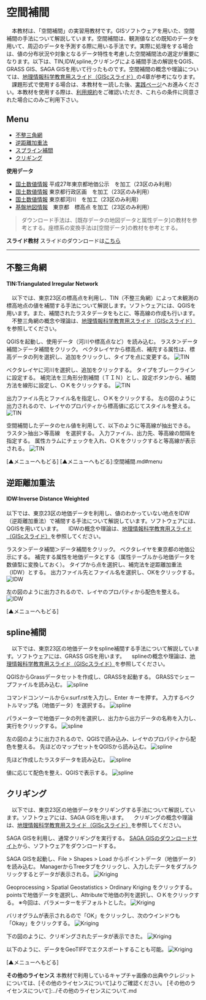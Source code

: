 # 空間補間
　本教材は、「空間補間」の実習用教材です。GISソフトウェアを用いた、空間補間の手法について解説しています。空間補間は、観測値などの既知のデータを用いて、周辺のデータを予測する際に用いる手法です。実際に処理をする場合は、値の分布状況や対象となるデータ特性を考慮した空間補間法の選定が重要になります。以下は、TIN,IDW,spline,クリギングによる補間手法の解説をQGIS、GRASS GIS、SAGA GISを用いて行ったものです。空間補間の概念や理論については、[地理情報科学教育用スライド（GIScスライド）]の4章が参考になります。
　課題形式で使用する場合は、本教材を一読した後、[実践ページ](../実習/実習ページ/空間補間.md)へお進みください。本教材を使用する際は、[利用規約]をご確認いただき、これらの条件に同意された場合にのみご利用下さい。


[地理情報科学教育用スライド（GIScスライド）]:http://curricula.csis.u-tokyo.ac.jp/slide/4.html
[利用規約]:../../../master/利用規約.md

**Menu**
------
* [不整三角網](#不整三角網)
* [逆距離加重法](#逆距離加重法)
* [スプライン補間](#スプライン補間)
* [クリギング](#クリギング)

**使用データ**

* [国土数値情報] 平成27年東京都地価公示　を加工（23区のみ利用）
* [国土数値情報] 東京都行政区画　を加工（23区のみ利用）
* [国土数値情報] 東京都河川　を加工（23区のみ利用）
* [基盤地図情報]　東京都　標高点 を加工（23区のみ利用）

>ダウンロード手法は、[既存データの地図データと属性データ]の教材を参考とする。座標系の変換手法は[空間データ]の教材を参考とする。

[国土数値情報]:http://nlftp.mlit.go.jp/ksj/index.html
[基盤地図情報]:http://www.gsi.go.jp/kiban/

**スライド教材**
スライドのダウンロードは[こちら](../../../../raw/master/GISオープン教材/18_空間補間/空間補間.pptx)

----------

## 不整三角網 <a name="不整三角網"></a>
#### TIN:Triangulated lrregular Network
　以下では、東京23区の標高点を利用し、TIN（不整三角網）によって未観測の標高地点の値を補間する手法について解説します。ソフトウェアには、QGISを用います。また、補間されたラスタデータをもとに、等高線の作成も行います。
　不整三角網の概念や理論は、[地理情報科学教育用スライド（GIScスライド）]を参照してください。

QGISを起動し、使用データ（河川や標高点など）を読み込む。
ラスタ＞データ補間＞データ補間をクリック。
ベクタレイヤから標高点、補完する属性は、標高データの列を選択し、追加をクリックし、タイプを点に変更する。
![TIN](pic/18pic_1.png)


ベクタレイヤに河川を選択し、追加をクリックする。
タイプをブレークラインに設定する。
補完法を三角形分割補間（ＴＩＮ）とし、設定ボタンから、補間方法を線形に設定し、ＯＫをクリックする。
![TIN](pic/18pic_2.png)


出力ファイル先とファイル名を指定し、ＯＫをクリックする。
左の図のように出力されるので、レイヤのプロパティから標高値に応じてスタイルを整える。
![TIN](pic/18pic_3.png)


空間補間したデータのセル値を利用して、以下のように等高線が抽出できる。
ラスタ＞抽出＞等高線　を選択する。
入力ファイル、出力先、等高線の間隔を指定する。
属性カラムにチェックを入れ、ＯＫをクリックすると等高線が表示される。
![TIN](pic/18pic_4.png)


[▲メニューへもどる]
[▲メニューへもどる]:空間補間.md#menu

## 逆距離加重法 <a name="逆距離加重法"></a>
#### IDW:Inverse Distance Weighted
以下では、東京23区の地価データを利用し、値のわかっていない地点をIDW（逆距離加重法）で補間する手法について解説しています。ソフトウェアには、QGISを用いています。
　IDWの概念や理論は、[地理情報科学教育用スライド（GIScスライド）]を参照してください。

ラスタ＞データ補間＞データ補間をクリック。
ベクタレイヤを東京都の地価公示にする。
補完する属性を地価データとする（属性テーブルから地価データを数値型に変換しておく）。
タイプから点を選択し、補完法を逆距離加重法（IDW）とする。
出力ファイル先とファイル名を選択し、OKをクリックする。
![IDW](pic/18pic_5.png)

左の図のように出力されるので、レイヤのプロパティから配色を整える。
![IDW](pic/18pic_6.png)


[▲メニューへもどる]

## spline補間 <a name="spline補間"></a>
　以下では、東京23区の地価データをspline補間する手法について解説しています。ソフトウェアには、GRASS GISを用います。
　splineの概念や理論は、[地理情報科学教育用スライド（GIScスライド）]を参照してください。

QGISからGrassデータセットを作成し、GRASSを起動する。
GRASSでシェープファイルを読み込む。
![spline](pic/18pic_7.png)

コマンドコンソールからv.surf.rstを入力し、Enter キーを押す。
入力するベクトルマップ名（地価データ）を選択する。
![spline](pic/18pic_8.png)

パラメーターで地価データの列を選択し、出力から出力データの名称を入力し、実行をクリックする。
![spline](pic/18pic_9.png)

左の図のように出力されるので、QGISで読み込み、レイヤのプロパティから配色を整える。
先ほどのマップセットをQGISから読み込む。
![spline](pic/18pic_10.png)

先ほど作成したラスタデータを読み込む。
![spline](pic/18pic_11.png)

値に応じて配色を整え、QGISで表示する。
![spline](pic/18pic_12.png)


## クリギング<a name="クリギング"></a>
　以下では、東京23区の地価データをクリギングする手法について解説しています。ソフトウェアには、SAGA GISを用います。
　クリギングの概念や理論は、[地理情報科学教育用スライド（GIScスライド）]を参照してください。

SAGA GISを利用し、通常クリギングを実行する。
[SAGA GISのダウンロードサイト](https://sourceforge.net/projects/saga-gis/files/)から、ソフトウェアをダウンロードする。

SAGA GISを起動し、File > Shapes > Load からポイントデータ（地価データ）を読み込む。
ManagerからTreeタブをクリックし、入力したデータをダブルクリックするとデータが表示される。
![Kriging](pic/18pic_13.png)

Geoprocessing > Spatial Geostatistics > Ordinary Kriging をクリックする。
pointsで地価データを選択し、Attributeで地価の列を選択し、ＯＫをクリックする。
※今回は、パラメーターをデフォルトとした。
![Kriging](pic/18pic_14.png)

バリオグラムが表示されるので「OK」をクリックし、次のウインドウも「Okay」をクリックする。
![Kriging](pic/18pic_15.png)

下の図のように、クリギングされたデータが表示できた。
![Kriging](pic/18pic_16.png)

以下のように、データをGeoTIFFでエクスポートすることも可能。
![Kriging](pic/18pic_17.png)


[▲メニューへもどる]

**その他のライセンス**
本教材で利用しているキャプチャ画像の出典やクレジットについては、[その他のライセンスについて]よりご確認ください。
[その他のライセンスについて]:../その他のライセンスについて.md
